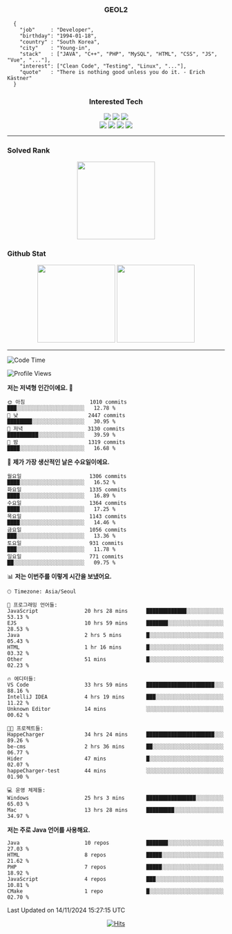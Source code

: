 <div align="center">

  ### GEOL2
</div>

```
  {
    "job"     : "Developer",
    "birthday": "1994-01-18",
    "country" : "South Korea",
    "city"    : "Young-in",
    "stack"   : ["JAVA", "C++", "PHP", "MySQL", "HTML", "CSS", "JS", "Vue", "..."],
    "interest": ["Clean Code", "Testing", "Linux", "..."], 
    "quote"   : "There is nothing good unless you do it. - Erich Kästner"
  }
  ```
  
<div align="center">
  
  ### Interested Tech
  
  <img src="https://img.shields.io/badge/Laravel-F05340?style=flat-square&logo=Laravel&logoColor=white">
  <img src="https://img.shields.io/badge/SpringBoot-6DB33F?style=flat-square&logo=SpringBoot&logoColor=white">
  <img src="https://img.shields.io/badge/Express-000000?style=flat-square&logo=Express&logoColor=white">
  <br>
  <img src="https://img.shields.io/badge/Three.js-000000?style=flat-square&logo=Three.js&logoColor=white">
  <img src="https://img.shields.io/badge/JavaScript-F7DF1E?style=flat-square&logo=JavaScript&logoColor=black">
  <img src="https://img.shields.io/badge/TypeScript-007acc?style=flat-square&logo=TypeScript&logoColor=black">
  <img src="https://img.shields.io/badge/MySQL-4479A1?style=flat-square&logo=mysql&logoColor=white"><br>

</div>

------------

  ### Solved Rank
  
  <div align="center">
    <img height="180em" src="https://mazassumnida.wtf/api/v2/generate_badge?boj=geol2">
  </div>
  
  ### Github Stat 
  <div align="center">
    <img height="180em" src="https://github-readme-stats-git-masterrstaa-rickstaa.vercel.app/api?username=geol2&show_icons=true&theme=dark">
    <img height="180em" src="https://github-readme-stats-git-masterrstaa-rickstaa.vercel.app/api/top-langs/?username=geol2&show_icons=true&hide=css,scss,html&layout=compact&theme=dark&count_private=true&langs_count=8">
  </div>
  
------------

<!--START_SECTION:waka-->
![Code Time](http://img.shields.io/badge/Code%20Time-3%2C432%20hrs%2051%20mins-blue)

![Profile Views](http://img.shields.io/badge/Profile%20Views-8-blue)

**저는 저녁형 인간이에요. 🦉** 

```text
🌞 아침                     1010 commits        ███░░░░░░░░░░░░░░░░░░░░░░   12.78 % 
🌆 낮　                     2447 commits        ████████░░░░░░░░░░░░░░░░░   30.95 % 
🌃 저녁                     3130 commits        ██████████░░░░░░░░░░░░░░░   39.59 % 
🌙 밤　                     1319 commits        ████░░░░░░░░░░░░░░░░░░░░░   16.68 % 
```
📅 **제가 가장 생산적인 날은 수요일이에요.** 

```text
월요일                      1306 commits        ████░░░░░░░░░░░░░░░░░░░░░   16.52 % 
화요일                      1335 commits        ████░░░░░░░░░░░░░░░░░░░░░   16.89 % 
수요일                      1364 commits        ████░░░░░░░░░░░░░░░░░░░░░   17.25 % 
목요일                      1143 commits        ████░░░░░░░░░░░░░░░░░░░░░   14.46 % 
금요일                      1056 commits        ███░░░░░░░░░░░░░░░░░░░░░░   13.36 % 
토요일                      931 commits         ███░░░░░░░░░░░░░░░░░░░░░░   11.78 % 
일요일                      771 commits         ██░░░░░░░░░░░░░░░░░░░░░░░   09.75 % 
```


📊 **저는 이번주를 이렇게 시간을 보냈어요.** 

```text
🕑︎ Timezone: Asia/Seoul

💬 프로그래밍 언어들: 
JavaScript               20 hrs 28 mins      █████████████░░░░░░░░░░░░   53.13 % 
EJS                      10 hrs 59 mins      ███████░░░░░░░░░░░░░░░░░░   28.53 % 
Java                     2 hrs 5 mins        █░░░░░░░░░░░░░░░░░░░░░░░░   05.43 % 
HTML                     1 hr 16 mins        █░░░░░░░░░░░░░░░░░░░░░░░░   03.32 % 
Other                    51 mins             █░░░░░░░░░░░░░░░░░░░░░░░░   02.23 % 

🔥 에디터들: 
VS Code                  33 hrs 59 mins      ██████████████████████░░░   88.16 % 
IntelliJ IDEA            4 hrs 19 mins       ███░░░░░░░░░░░░░░░░░░░░░░   11.22 % 
Unknown Editor           14 mins             ░░░░░░░░░░░░░░░░░░░░░░░░░   00.62 % 

🐱‍💻 프로젝트들: 
HappeCharger             34 hrs 24 mins      ██████████████████████░░░   89.26 % 
be-cms                   2 hrs 36 mins       ██░░░░░░░░░░░░░░░░░░░░░░░   06.77 % 
Hider                    47 mins             █░░░░░░░░░░░░░░░░░░░░░░░░   02.07 % 
happeCharger-test        44 mins             ░░░░░░░░░░░░░░░░░░░░░░░░░   01.90 % 

💻 운영 체제들: 
Windows                  25 hrs 3 mins       ████████████████░░░░░░░░░   65.03 % 
Mac                      13 hrs 28 mins      █████████░░░░░░░░░░░░░░░░   34.97 % 
```

**저는 주로 Java 언어를 사용해요.** 

```text
Java                     10 repos            ███████░░░░░░░░░░░░░░░░░░   27.03 % 
HTML                     8 repos             █████░░░░░░░░░░░░░░░░░░░░   21.62 % 
PHP                      7 repos             █████░░░░░░░░░░░░░░░░░░░░   18.92 % 
JavaScript               4 repos             ███░░░░░░░░░░░░░░░░░░░░░░   10.81 % 
CMake                    1 repo              █░░░░░░░░░░░░░░░░░░░░░░░░   02.70 % 
```




 Last Updated on 14/11/2024 15:27:15 UTC
<!--END_SECTION:waka-->

<div align="center">
  
  [![Hits](https://hits.seeyoufarm.com/api/count/incr/badge.svg?url=https%3A%2F%2Fgithub.com%2Fgeol2&count_bg=%2379C83D&title_bg=%23555555&icon=myspace.svg&icon_color=%23E7E7E7&title=hits&edge_flat=false)](https://hits.seeyoufarm.com)
  
</div>

<!--
**Geol2/Geol2** is a ✨ _special_ ✨ repository because its `README.md` (this file) appears on your GitHub profile.

Here are some ideas to get you started:
- 🔭 I’m currently working on ...
- 🌱 I’m currently learning ...
- 👯 I’m looking to collaborate on ...
- 🤔 I’m looking for help with ...
- 💬 Ask me about ...
- 📫 How to reach me: ...
- 😄 Pronouns: ...
- ⚡ Fun fact: ...
-->
